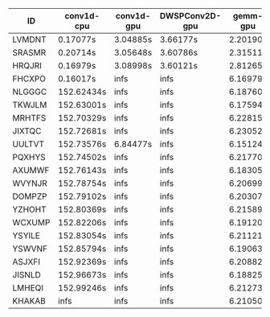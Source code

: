 |ID|conv1d-cpu|conv1d-gpu|DWSPConv2D-gpu|gemm-gpu|avg|
|-|-|-|-|-|-|
|LVMDNT|0.17077s|3.04885s|3.66177s|2.20190s|2.27082s|
|SRASMR|0.20714s|3.05648s|3.60786s|2.31511s|2.29665s|
|HRQJRI|0.16979s|3.08998s|3.60121s|2.81265s|2.41840s|
|FHCXPO|0.16017s|infs|infs|6.16979s|infs|
|NLGGGC|152.62434s|infs|infs|6.18760s|infs|
|TKWJLM|152.63001s|infs|infs|6.17594s|infs|
|MRHTFS|152.70329s|infs|infs|6.22815s|infs|
|JIXTQC|152.72681s|infs|infs|6.23052s|infs|
|UULTVT|152.73576s|6.84477s|infs|6.15124s|infs|
|PQXHYS|152.74502s|infs|infs|6.21770s|infs|
|AXUMWF|152.76143s|infs|infs|6.18305s|infs|
|WVYNJR|152.78754s|infs|infs|6.20699s|infs|
|DOMPZP|152.79102s|infs|infs|6.20307s|infs|
|YZHOHT|152.80369s|infs|infs|6.21589s|infs|
|WCXUMP|152.82206s|infs|infs|6.19120s|infs|
|YSYILE|152.83054s|infs|infs|6.21121s|infs|
|YSWVNF|152.85794s|infs|infs|6.19063s|infs|
|ASJXFI|152.92369s|infs|infs|6.20882s|infs|
|JISNLD|152.96673s|infs|infs|6.18825s|infs|
|LMHEQI|152.99246s|infs|infs|6.21273s|infs|
|KHAKAB|infs|infs|infs|6.21050s|infs|
